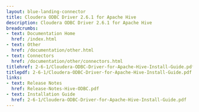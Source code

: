 ```yaml
---
layout: blue-landing-connector
title: Cloudera ODBC Driver 2.6.1 for Apache Hive
description: Cloudera ODBC Driver 2.6.1 for Apache Hive
breadcrumbs:
- text: Documentation Home
  href: /index.html
- text: Other
  href: /documentation/other.html
- text: Connectors
  href: /documentation/other/connectors.html
titlehref: 2-6-1/Cloudera-ODBC-Driver-for-Apache-Hive-Install-Guide.pdf
titlepdf: 2-6-1/Cloudera-ODBC-Driver-for-Apache-Hive-Install-Guide.pdf
links:
- text: Release Notes
  href: Release-Notes-Hive-ODBC.pdf
- text: Installation Guide
  href: 2-6-1/Cloudera-ODBC-Driver-for-Apache-Hive-Install-Guide.pdf
---
```


